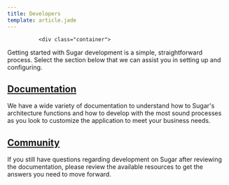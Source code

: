 ```yaml
---
title: Developers
template: article.jade
---
```



              <div class="container">
  <div class="landign-page" id="get-started">
    <p class="landing-intro">Getting started with Sugar development is a simple, straightforward process. Select the section below that we can assist you in setting up and configuring.</p>
    <div class="enclosed-block rounded-corners shadow" id="on-demand">
      <h2 class="landing-subtitle">
        <a title="Documentation" href="//01_Get_Started/03_Developers/01_Documentation">Documentation</a>
      </h2>
      <p>We have a wide variety of documentation to understand how to Sugar's architecture functions and how to develop with the most sound processes as you look to customize the application to meet your business needs.</p>
    </div>
    <div class="enclosed-block rounded-corners shadow" id="on-demand">
      <h2 class="landing-subtitle">
        <a title="Community" href="//01_Get_Started/03_Developers/03_Community">Community</a>
      </h2>
      <p>If you still have questions regarding development on Sugar after reviewing the documentation, please review the available resources to get the answers you need to move forward.</p>
    </div>
  </div>
</div>
             